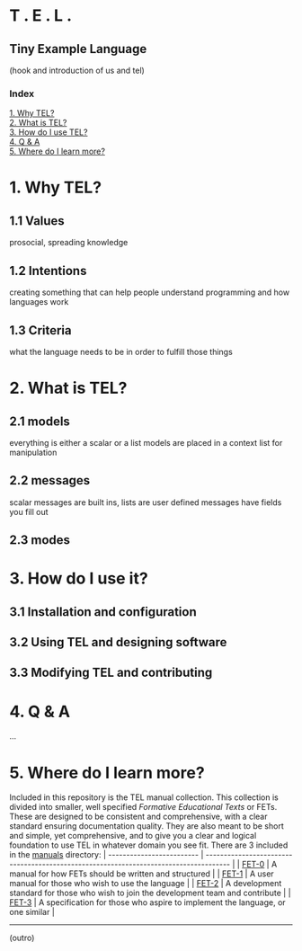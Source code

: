 # T . E . L .
## Tiny Example Language

(hook and introduction of us and tel)

### Index
[1. Why TEL?](#1-why-tel)  
[2. What is TEL?](#2-what-is-tel)  
[3. How do I use TEL?](#3-how-do-i-use-tel)  
[4. Q & A](#4-q--a)  
[5. Where do I learn more?](#5-where-do-i-learn-more)

# 1. Why TEL?
## 1.1 Values
prosocial, spreading knowledge
## 1.2 Intentions
creating something that can help people understand programming and how languages work
## 1.3 Criteria
what the language needs to be in order to fulfill those things

# 2. What is TEL?
## 2.1 models
everything is either a scalar or a list
models are placed in a context list for manipulation
## 2.2 messages
scalar messages are built ins, lists are user defined
messages have fields you fill out
## 2.3 modes

# 3. How do I use it?
## 3.1 Installation and configuration
## 3.2 Using TEL and designing software
## 3.3 Modifying TEL and contributing

# 4. Q & A
...

# 5. Where do I learn more?
Included in this repository is the TEL manual collection. This collection is divided into smaller, well specified *Formative Educational Texts* or FETs.
These are designed to be consistent and comprehensive, with a clear standard ensuring documentation quality.
They are also meant to be short and simple, yet comprehensive, and to give you a clear and logical foundation to use TEL in whatever
domain you see fit. There are 3 included in the [manuals](manuals) directory:
| ------------------------- | ------------------------------------------------------------------------------------- |
| [FET-0](manuals/fet-0.md) | A manual for how FETs should be written and structured                                |
| [FET-1](manuals/fet-1.md) | A user manual for those who wish to use the language                                  |
| [FET-2](manuals/fet-2.md) | A development standard for those who wish to join the development team and contribute |
| [FET-3](manuals/fet-3.md) | A specification for those who aspire to implement the language, or one similar        |

---

(outro)

